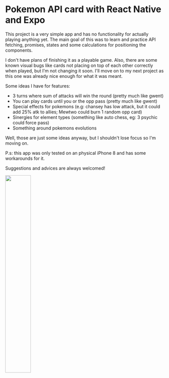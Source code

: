 # Pokemon API card with React Native and Expo

This project is a very simple app and has no functionality for actually playing anything yet. The main goal of this was to learn and practice API fetching, promises, states and some calculations for positioning the components.

I don't have plans of finishing it as a playable game. Also, there are some known visual bugs like cards not placing on top of each other correctly when played, but I'm not changing it soon. I'll move on to my next project as this one was already nice enough for what it was meant.

Some ideas I have for features:
- 3 turns where sum of attacks will win the round (pretty much like gwent)
- You can play cards until you or the opp pass (pretty much like gwent)
- Special effects for pokemons (e.g: chansey has low attack, but it could add 25% atk to allies; Mewtwo could burn 1 random opp card)
- Sinergies for element types (something like auto chess, eg: 3 psychic could force pass)
- Something around pokemons evolutions

Well, those are just some ideas anyway, but I shouldn't lose focus so I'm moving on.

P.s: this app was only tested on an physical iPhone 8 and has some workarounds for it.

Suggestions and advices are always welcomed!


<img src="https://github.com/caickdias/pokemon-api-practice/blob/main/examples/25fps-10sec.gif" width="40%" height="40%"/>

